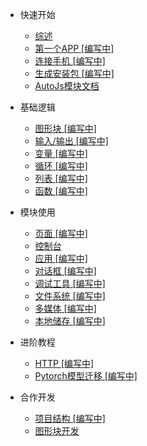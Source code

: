 
- 快速开始
  - [综述](/README.md)
  - [第一个APP [编写中]](start/FirstApp.md)
  - [连接手机 [编写中]](start/Connect.md)
  - [生成安装包 [编写中]](start/Build.md)
  - [AutoJs模块文档](start/AutoJsDocsLink.md)
  
- 基础逻辑
  - [图形块 [编写中]](javascript/Blocks.md)
  - [输入/输出 [编写中]](javascript/IO.md)
  - [变量 [编写中]](javascript/Variable.md)
  - [循环 [编写中]](javascript/Loop.md)
  - [列表 [编写中]](javascript/List.md)
  - [函数 [编写中]](javascript/Function.md)

- 模块使用
  - [页面 [编写中]](modules/UI.md)
  - [控制台](modules/Console.md)
  - [应用 [编写中]](modules/App.md)
  - [对话框 [编写中]](modules/Dialog.md)
  - [调试工具 [编写中]](modules/Debug.md)
  - [文件系统 [编写中]](modules/Files.md)
  - [多媒体 [编写中]](modules/Media.md)
  - [本地储存 [编写中]](modules/Storage.md)

- 进阶教程
  - [HTTP [编写中]](advance/HTTP.md)
  - [Pytorch模型迁移 [编写中]](advance/Pytorch.md)

- 合作开发
  - [项目结构 [编写中]](development/Structure.md)
  - [图形块开发](development/DeveloporDocsc-Blocks.md)
